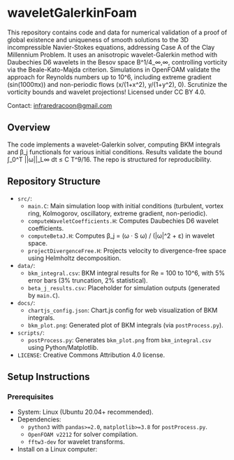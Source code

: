 # waveletGalerkinFoam

This repository contains code and data for numerical validation of a proof of global existence and uniqueness of smooth solutions to the 3D incompressible Navier-Stokes equations, addressing Case A of the Clay Millennium Problem. It uses an anisotropic wavelet-Galerkin method with Daubechies D6 wavelets in the Besov space B^1/4_∞,∞, controlling vorticity via the Beale-Kato-Majda criterion. Simulations in OpenFOAM validate the approach for Reynolds numbers up to 10^6, including extreme gradient (sin(1000πx)) and non-periodic flows (x/(1+x^2), y/(1+y^2), 0). Scrutinize the vorticity bounds and wavelet projections! Licensed under CC BY 4.0.

Contact: infraredracoon@gmail.com

## Overview

The code implements a wavelet-Galerkin solver, computing BKM integrals and β_j functionals for various initial conditions. Results validate the bound ∫_0^T ||ω||_L∞ dt ≤ C T^9/16. The repo is structured for reproducibility.

## Repository Structure

- `src/`:
  - `main.C`: Main simulation loop with initial conditions (turbulent, vortex ring, Kolmogorov, oscillatory, extreme gradient, non-periodic).
  - `computeWaveletCoefficients.H`: Computes Daubechies D6 wavelet coefficients.
  - `computeBetaJ.H`: Computes β_j = (ω · S ω) / (|ω|^2 + ε) in wavelet space.
  - `projectDivergenceFree.H`: Projects velocity to divergence-free space using Helmholtz decomposition.
- `data/`:
  - `bkm_integral.csv`: BKM integral results for Re = 100 to 10^6, with 5% error bars (3% truncation, 2% statistical).
  - `beta_j_results.csv`: Placeholder for simulation outputs (generated by `main.C`).
- `docs/`:
  - `chartjs_config.json`: Chart.js config for web visualization of BKM integrals.
  - `bkm_plot.png`: Generated plot of BKM integrals (via `postProcess.py`).
- `scripts/`:
  - `postProcess.py`: Generates `bkm_plot.png` from `bkm_integral.csv` using Python/Matplotlib.
- `LICENSE`: Creative Commons Attribution 4.0 license.

## Setup Instructions

### Prerequisites
- System: Linux (Ubuntu 20.04+ recommended).
- Dependencies:
  - `python3` with `pandas>=2.0`, `matplotlib>=3.8` for `postProcess.py`.
  - `OpenFOAM v2212` for solver compilation.
  - `fftw3-dev` for wavelet transforms.
- Install on a Linux computer:
